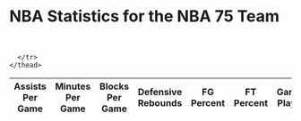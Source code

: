 <h1>NBA Statistics for the NBA 75 Team</h1>
<br>

<html>
<body>

<script>
  var requestOptions = {
    method: 'GET',
    redirect: 'follow'
  };

  fetch("https://tri3dev.duckdns.org/api/nbastats", requestOptions)
    .then(response => response.json())
    .then(data => {
      const table = document.getElementById("musicTable");
      const tbody = document.createElement("tbody");

      data.forEach(player => {
        const row = document.createElement("tr");

        // Iterate over each property and create a table cell (td) for it
        for (const key in player) {
          const cell = document.createElement("td");
          cell.innerText = player[key];
          row.appendChild(cell);
        }

        tbody.appendChild(row);
      });

      table.appendChild(tbody);
    })
    .catch(error => console.log('error', error));

  // Rest of the code...
</script>


  <table id="musicTable">
    <thead>
      <tr>
        <th onclick="sortTable('assists per game')">Assists Per Game</th>
        <th onclick="sortTable('minutes per game')">Minutes Per Game</th>
        <th onclick="sortTable('blocks per game')">Blocks Per Game</th>
        <th onclick="sortTable('defensive rebounds')">Defensive Rebounds</th>
        <th onclick="sortTable('fg percent')">FG Percent</th>
        <th onclick="sortTable('ft percent')">FT Percent</th>
        <th onclick="sortTable('games played')">Games Played</th>
        <th onclick="sortTable('height (inches)')">Height (inches)</th>
        <th onclick="sortTable('name')">Name</th>
        <th onclick="sortTable('offensive rebounds')">Offensive Rebounds</th>
        <th onclick="sortTable('points per game')">Points Per Game</th>
        <th onclick="sortTable('steals per game')">Steals Per Game</th>
        <th onclick="sortTable('team')">Team</th>
        <th onclick="sortTable('three percent')">Three Percent</th>
        <th onclick="sortTable('weight (pounds)')">Weight (pounds)</th>


      </tr>
    </thead>
  </table>
  
  <script>
    // Function to sort the table based on the selected column
function sortTable(columnName) {
  const table = document.getElementById('musicTable');
  const rows = Array.from(table.tBodies[0].getElementsByTagName('tr'));
  const headerRow = table.getElementsByTagName('thead')[0].getElementsByTagName('tr')[0];
  const isAscending = !headerRow.classList.contains('asc');
  
  rows.sort((rowA, rowB) => {
    let cellA = rowA.querySelector(`td:nth-child(${getColumnIndex(columnName)})`).innerText;
    let cellB = rowB.querySelector(`td:nth-child(${getColumnIndex(columnName)})`).innerText;

    if (columnName.toLowerCase() === 'name' || columnName.toLowerCase() === 'team') {
      return isAscending ? cellA.localeCompare(cellB, undefined, { sensitivity: 'base' }) : cellB.localeCompare(cellA, undefined, { sensitivity: 'base' });
    }

    // Convert the cell values to numbers for the "Games Played" column
    if (columnName.toLowerCase() === 'games played') {
      cellA = parseInt(cellA);
      cellB = parseInt(cellB);
    }
    
    return isAscending ? cellA - cellB : cellB - cellA;
  });
  
  rows.forEach(row => table.tBodies[0].appendChild(row));
  headerRow.classList.toggle('asc');
}


  
    // Helper function to get the index of the selected column
    function getColumnIndex(columnName) {
      const table = document.getElementById('musicTable');
      const headerRow = table.getElementsByTagName('thead')[0].getElementsByTagName('tr')[0];
      const headers = Array.from(headerRow.getElementsByTagName('th'));
      
      return headers.findIndex(header => header.innerText.toLowerCase() === columnName.toLowerCase()) + 1;
    }
  </script>

<script>

const resultContainer = document.getElementById("result");
  // prepare URL's to allow easy switch from deployment and localhost
const url = "https://tri3dev.duckdns.org/api/nbastats"
const create_fetch = url + '/create';
const read_fetch = url + '/';
read_players();

function read_players() {
    // prepare fetch options
    const read_options = {
      method: 'GET', // *GET, POST, PUT, DELETE, etc.
      mode: 'cors', // no-cors, *cors, same-origin
      cache: 'default', // *default, no-cache, reload, force-cache, only-if-cached
      credentials: 'omit', // include, *same-origin, omit
      headers: {
        'Content-Type': 'application/json'
      },
    };     // fetch the data from API
    fetch(read_fetch, read_options)
      // response is a RESTful "promise" on any successful fetch
      .then(response => {
        // check for response errors
        if (response.status !== 200) {
            const errorMsg = 'Database read error: ' + response.status;
            console.log(errorMsg);
            const tr = document.createElement("tr");
            const td = document.createElement("td");
            td.innerHTML = errorMsg;
            tr.appendChild(td);
            return;
        }
        // valid response will have json data
        response.json().then(data => {
            console.log(data);
            for (let row in data) {
              console.log(data[row]);
              add_row(data[row]);
            }
        })
    })
      // catch fetch errors (ie ACCESS to server blocked)
    .catch(err => {
      console.error(err);
      const tr = document.createElement("tr");
      const td = document.createElement("td");
      td.innerHTML = err;
      tr.appendChild(td);
      resultContainer.appendChild(tr);
    });
  }

</script>

</body>
</html>